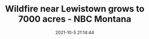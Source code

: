 ---
"title": "Wildfire near Lewistown grows to 7000 acres - NBC Montana"
"date": "2021-10-5 21:14:44"
"feed_name": "GOOGLENEWSCONSTRUCTION"
"feed_website": "https://news.google.com/search?q=construction%2Bincident&hl=en-US&gl=US&ceid=US:en"
"feed_rss": "https://news.google.com/rss/search?q=construction%2Bincident&hl=en-US&gl=US&ceid=US:en"
"link": "https://nbcmontana.com/weather/wildfires/wildfire-near-lewistown-grows-to-7000-acres"
"source": "{'href': 'https://nbcmontana.com', 'title': 'NBC Montana'}"
"file": "_posts/2021-1-1-f00314c0e0f2e6eb71f9403bed7a51934a276c48.md"
"accident": "0"
"drilling": "0"
"dead": "0"
"injured": "0"
"arrested": "0"
"place": "unknown place"
"where": "unknown site"
"causes": "unknown"
"place_uri": "unknown place"
---